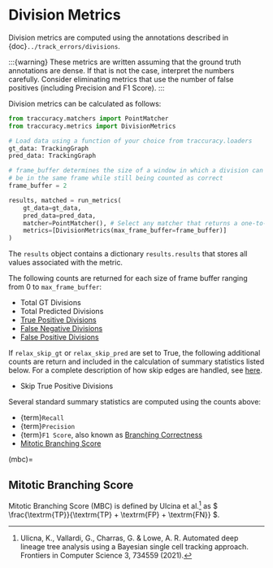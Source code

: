 # Division Metrics

Division metrics are computed using the annotations described in {doc}`../track_errors/divisions`.

:::{warning}
These metrics are written assuming that the ground truth annotations are dense. If that is not the case, interpret the numbers carefully. Consider eliminating metrics that use the number of false positives (including Precision and F1 Score).
:::

Division metrics can be calculated as follows:

```python
from traccuracy.matchers import PointMatcher
from traccuracy.metrics import DivisionMetrics

# Load data using a function of your choice from traccuracy.loaders
gt_data: TrackingGraph
pred_data: TrackingGraph

# frame_buffer determines the size of a window in which a division can occur but not
# be in the same frame while still being counted as correct
frame_buffer = 2

results, matched = run_metrics(
    gt_data=gt_data,
    pred_data=pred_data,
    matcher=PointMatcher(), # Select any matcher that returns a one-to-one mapping
    metrics=[DivisionMetrics(max_frame_buffer=frame_buffer)]
)
```

The `results` object contains a dictionary `results.results` that stores all values associated with the metric.

The following counts are returned for each size of frame buffer ranging from 0 to `max_frame_buffer`:

- Total GT Divisions
- Total Predicted Divisions
- [True Positive Divisions](div-tp)
- [False Negative Divisions](div-fn)
- [False Positive Divisions](div-fp)

If `relax_skip_gt` or `relax_skip_pred` are set to True, the following additional counts are return and included in the calculation of summary statistics listed below. For a complete description of how skip edges are handled, see [here](div-skip-edge).

- Skip True Positive Divisions

Several standard summary statistics are computed using the counts above:

- {term}`Recall`
- {term}`Precision`
- {term}`F1 Score`, also known as [Branching Correctness](ctc-bc)
- [Mitotic Branching Score](mbc)

(mbc)=
## Mitotic Branching Score

Mitotic Branching Score (MBC) is defined by Ulcina et al.[^1] as $ \frac{\textrm{TP}}{\textrm{TP} + \textrm{FP} + \textrm{FN}} $.


[^1]: Ulicna, K., Vallardi, G., Charras, G. & Lowe, A. R. Automated deep lineage tree analysis using a Bayesian single cell tracking approach. Frontiers in Computer Science 3, 734559 (2021).
